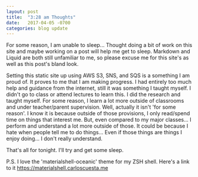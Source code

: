 ```yaml
---
layout: post
title:  "3:28 am Thoughts"
date:   2017-04-05 -0700
categories: blog update
---
```


For some reason, I am unable to sleep... Thought doing a bit of work on this site and maybe working on a post will help me get to sleep. Markdown and Liquid are both still unfamiliar to me, so please excuse me for this site's as well as this post's bland look.

Setting this static site up using AWS S3, SNS, and SQS is a something I am proud of. It proves to me that I am making progress. I had entirely too much help and guidance from the internet, still it was something I taught myself. I didn't go to class or attend lectures to learn this. I did the research and taught myself. For some reason, I learn a lot more outside of classrooms and under teacher/parent supervision. Well, actually it isn't 'for some reason'. I know it is because outside of those provisions, I only read/spend time on things that interest me. But, even compared to my major classes... I perform and understand a lot more outside of those. It could be because I hate when people tell me to do things... Even if those things are things I enjoy doing... I don't really understand.

That's all for tonight. I'll try and get some sleep.

P.S. I love the 'materialshell-oceanic' theme for my ZSH shell. Here's a link to it https://materialshell.carloscuesta.me
